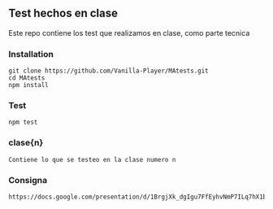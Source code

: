 ## Test hechos en clase

Este repo contiene los test que realizamos en clase, como parte tecnica

### Installation

```
git clone https://github.com/Vanilla-Player/MAtests.git
cd MAtests
npm install
```

### Test

```
npm test
```
### clase{n}
```
Contiene lo que se testeo en la clase numero n
```
### Consigna

```
https://docs.google.com/presentation/d/1BrgjXk_dgIgu7FfEyhvNmP7ILq7hX1banopaSiEePj8/edit#slide=id.p
```